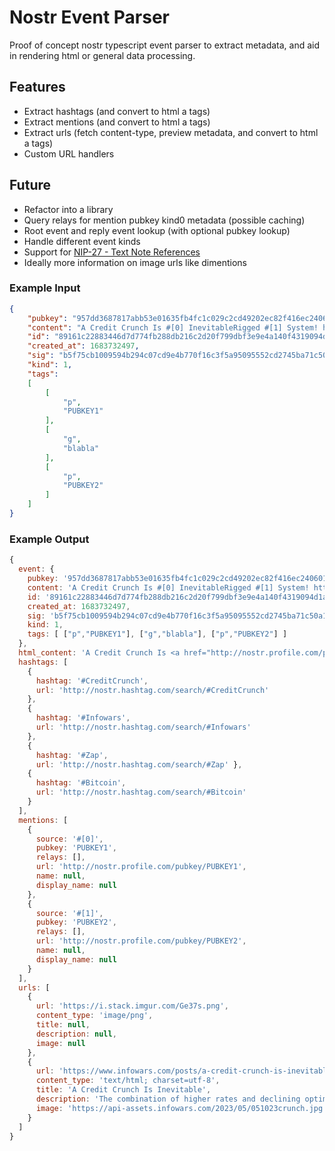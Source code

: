 # Nostr Event Parser

Proof of concept nostr typescript event parser to extract metadata, and aid in rendering html or general data processing.

## Features
* Extract hashtags (and convert to html a tags)
* Extract mentions (and convert to html a tags)
* Extract urls (fetch content-type, preview metadata, and convert to html a tags)
* Custom URL handlers

## Future
* Refactor into a library
* Query relays for mention pubkey kind0 metadata (possible caching)
* Root event and reply event lookup (with optional pubkey lookup)
* Handle different event kinds
* Support for [NIP-27 - Text Note References](https://github.com/nostr-protocol/nips/blob/4208652dc7a39c63c39559b13c656ec30400fcba/27.md)
* Ideally more information on image urls like dimentions

### Example Input
```json
{
    "pubkey": "957dd3687817abb53e01635fb4fc1c029c2cd49202ec82f416ec240601b371d8",
    "content": "A Credit Crunch Is #[0] InevitableRigged #[1] System! https://i.stack.imgur.com/Ge37s.png #CreditCrunch📉 #Infowars👊 https://www.infowars.com/posts/a-credit-crunch-is-inevitable #Zap to support, DM to suggest new feeds.  #Bitcoin price is now: $28,111.64",
    "id": "89161c22883446d7d774fb288db216c2d20f799dbf3e9e4a140f4319094d1a6f",
    "created_at": 1683732497,
    "sig": "b5f75cb1009594b294c07cd9e4b770f16c3f5a95095552cd2745ba71c50a1c11393c63745412692eb17453e43ff02fdbef9b69752280ccb60b7ba20912d3d938",
    "kind": 1,
    "tags":
    [
        [
            "p",
            "PUBKEY1"
        ],
        [
            "g",
            "blabla"
        ],
        [
            "p",
            "PUBKEY2"
        ]
    ]
}
```


### Example Output
```javascript
{
  event: {
    pubkey: '957dd3687817abb53e01635fb4fc1c029c2cd49202ec82f416ec240601b371d8',
    content: 'A Credit Crunch Is #[0] InevitableRigged #[1] System! https://i.stack.imgur.com/Ge37s.png #CreditCrunch📉 #Infowars👊 https://www.infowars.com/posts/a-credit-crunch-is-inevitable #Zap to support, DM to suggest new feeds.  #Bitcoin price is now: $28,111.64',
    id: '89161c22883446d7d774fb288db216c2d20f799dbf3e9e4a140f4319094d1a6f',
    created_at: 1683732497,
    sig: 'b5f75cb1009594b294c07cd9e4b770f16c3f5a95095552cd2745ba71c50a1c11393c63745412692eb17453e43ff02fdbef9b69752280ccb60b7ba20912d3d938',
    kind: 1,
    tags: [ ["p","PUBKEY1"], ["g","blabla"], ["p","PUBKEY2"] ]
  },
  html_content: 'A Credit Crunch Is <a href="http://nostr.profile.com/pubkey/PUBKEY1">PUBKEY1</a> InevitableRigged <a href="http://nostr.profile.com/pubkey/PUBKEY2">PUBKEY2</a> System! <a href="https://i.stack.imgur.com/Ge37s.png">https://i.stack.imgur.com/Ge37s.png</a> <a href="http://nostr.hashtag.com/search/#CreditCrunch">#CreditCrunch</a>📉 <a href="http://nostr.hashtag.com/search/#Infowars">#Infowars</a>👊 <a href="https://www.infowars.com/posts/a-credit-crunch-is-inevitable">https://www.infowars.com/posts/a-credit-crunch-is-inevitable</a> <a href="http://nostr.hashtag.com/search/#Zap">#Zap</a> to support, DM to suggest new feeds.  <a href="http://nostr.hashtag.com/search/#Bitcoin">#Bitcoin</a> price is now: $28,111.64',
  hashtags: [
    {
      hashtag: '#CreditCrunch',
      url: 'http://nostr.hashtag.com/search/#CreditCrunch'
    },
    {
      hashtag: '#Infowars',
      url: 'http://nostr.hashtag.com/search/#Infowars'
    },
    {
      hashtag: '#Zap',
      url: 'http://nostr.hashtag.com/search/#Zap' },
    {
      hashtag: '#Bitcoin',
      url: 'http://nostr.hashtag.com/search/#Bitcoin'
    }
  ],
  mentions: [
    {
      source: '#[0]',
      pubkey: 'PUBKEY1',
      relays: [],
      url: 'http://nostr.profile.com/pubkey/PUBKEY1',
      name: null,
      display_name: null
    },
    {
      source: '#[1]',
      pubkey: 'PUBKEY2',
      relays: [],
      url: 'http://nostr.profile.com/pubkey/PUBKEY2',
      name: null,
      display_name: null
    }
  ],
  urls: [
    {
      url: 'https://i.stack.imgur.com/Ge37s.png',
      content_type: 'image/png',
      title: null,
      description: null,
      image: null
    },
    {
      url: 'https://www.infowars.com/posts/a-credit-crunch-is-inevitable',
      content_type: 'text/html; charset=utf-8',
      title: 'A Credit Crunch Is Inevitable',
      description: 'The combination of higher rates and declining optimism about the economy, plus slumps in equity, private investments, and bond valuations, is going to inevitably lead to a massive crunch in access to credit and financing',
      image: 'https://api-assets.infowars.com/2023/05/051023crunch.jpg'
    }
  ]
}
```
